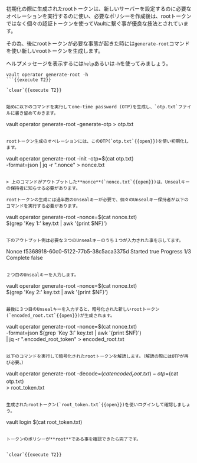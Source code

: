 初期化の際に生成されたrootトークンは、新しいサーバーを設定するのに必要なオペレーションを実行するのに使い、必要なポリシーを作成後は、rootトークンではなく個々の認証トークンを使ってVaultに繋ぐ事が優良な技法とされています。

その為、後にrootトークンが必要な事態が起きた時には`generate-root`コマンドを使い新しいrootトークンを生成します。

ヘルプメッセージを表示するには`help`あるいは`-h`を使ってみましょう。

```
vault operator generate-root -h
```{{execute T2}}

`clear`{{execute T2}}


始めに以下のコマンドを実行してone-time password (OTP)を生成し、`otp.txt`ファイルに書き留めておきます。

```
vault operator generate-root -generate-otp > otp.txt
```{{execute T2}}

rootトークン生成のオペレーションには、このOTP(`otp.txt`{{open}})を使い初期化します。

```
vault operator generate-root -init -otp=$(cat otp.txt) \
    -format=json | jq -r ".nonce" > nonce.txt
```{{execute T2}}

> 上のコマンドがアウトプットした**nonce**(`nonce.txt`{{open}})は、Unsealキーの保持者に知らせる必要があります。

rootトークンの生成には過半数のUnsealキーが必要で、個々のUnsealキー保持者が以下のコマンドを実行する必要があります。

```
vault operator generate-root -nonce=$(cat nonce.txt) \
    $(grep 'Key 1:' key.txt | awk '{print $NF}')
```{{execute T2}}

下のアウトプット例は必要な３つのUnsealキーのうち１つが入力された事を示してます。

```
Nonce       f5368918-60c0-5122-77b5-38c5aca3375d
Started     true
Progress    1/3
Complete    false
```

２つ目のUnsealキーを入力します。

```
vault operator generate-root -nonce=$(cat nonce.txt) \
    $(grep 'Key 2:' key.txt | awk '{print $NF}')
```{{execute T2}}

最後に３つ目のUnsealキーを入力すると、暗号化された新しいrootトークン(`encoded_root.txt`{{open}})が生成されます。

```
vault operator generate-root -nonce=$(cat nonce.txt) \
    -format=json $(grep 'Key 3:' key.txt | awk '{print $NF}') \
    | jq -r ".encoded_root_token" > encoded_root.txt
```{{execute T2}}

以下のコマンドを実行して暗号化されたrootトークンを解読します。（解読の際にはOTPが再び必要。）

```
vault operator generate-root -decode=$(cat encoded_root.txt) -otp=$(cat otp.txt) \
    > root_token.txt
```{{execute T2}}

生成されたrootトークン(`root_token.txt`{{open}})を使いログインして確認しましょう。

```
vault login $(cat root_token.txt)
```{{execute T2}}

トークンのポリシーが**root**である事を確認できたら完了です。


`clear`{{execute T2}}
